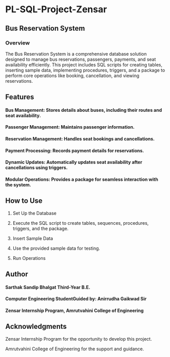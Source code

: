 # PL-SQL-Project-Zensar
## Bus Reservation System

### Overview

 The Bus Reservation System is a comprehensive database solution designed to manage bus reservations, passengers, payments, and seat availability efficiently. This project includes SQL scripts for creating tables, inserting sample data, implementing procedures, triggers, and a package to perform core operations like booking, cancellation, and viewing reservations.

## Features

#### Bus Management: Stores details about buses, including their routes and seat availability.

#### Passenger Management: Maintains passenger information.

#### Reservation Management: Handles seat bookings and cancellations.

#### Payment Processing: Records payment details for reservations.

#### Dynamic Updates: Automatically updates seat availability after cancellations using triggers.

#### Modular Operations: Provides a package for seamless interaction with the system.


## How to Use

   1. Set Up the Database

   2. Execute the SQL script to create tables, sequences, procedures, triggers, and the package.

  3.  Insert Sample Data

  4.  Use the provided sample data for testing.

  5.  Run Operations



## Author

#### Sarthak Sandip Bhalgat Third-Year B.E. 
#### Computer Engineering StudentGuided by: Anirrudha Gaikwad Sir
#### Zensar Internship Program, Amrutvahini College of Engineering


## Acknowledgments

 Zensar Internship Program for the opportunity to develop this project.

 Amrutvahini College of Engineering for the support and guidance.

